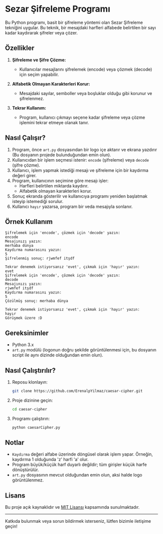 # Sezar Şifreleme Programı

Bu Python programı, basit bir şifreleme yöntemi olan Sezar Şifreleme tekniğini uygular. Bu teknik, bir mesajdaki harfleri alfabede belirtilen bir sayı kadar kaydırarak şifreler veya çözer.

## Özellikler

1. **Şifreleme ve Şifre Çözme:**

   - Kullanıcılar mesajlarını şifrelemek (encode) veya çözmek (decode) için seçim yapabilir.

2. **Alfabetik Olmayan Karakterleri Korur:**

   - Mesajdaki sayılar, semboller veya boşluklar olduğu gibi korunur ve şifrelenmez.

3. **Tekrar Kullanım:**
   - Program, kullanıcı çıkmayı seçene kadar şifreleme veya çözme işlemini tekrar etmeye olanak tanır.

## Nasıl Çalışır?

1. Program, önce `art.py` dosyasından bir logo içe aktarır ve ekrana yazdırır (Bu dosyanın projede bulunduğundan emin olun).
2. Kullanıcıdan bir işlem seçmesi istenir: `encode` (şifreleme) veya `decode` (şifre çözme).
3. Kullanıcı, işlem yapmak istediği mesajı ve şifreleme için bir kaydırma değeri girer.
4. Program, kullanıcının seçimine göre mesajı işler:
   - Harfleri belirtilen miktarda kaydırır.
   - Alfabetik olmayan karakterleri korur.
5. Sonuç ekranda gösterilir ve kullanıcıya programı yeniden başlatmak isteyip istemediği sorulur.
6. Kullanıcı `hayır` yazarsa, program bir veda mesajıyla sonlanır.

## Örnek Kullanım

```plaintext
Şifrelemek için 'encode', çözmek için 'decode' yazın:
encode
Mesajınızı yazın:
merhaba dünya
Kaydırma numarasını yazın:
5
Şifrelenmiş sonuç: rjwmfef itşdf

Tekrar denemek istiyorsanız 'evet', çıkmak için 'hayır' yazın:
evet
Şifrelemek için 'encode', çözmek için 'decode' yazın:
decode
Mesajınızı yazın:
rjwmfef itşdf
Kaydırma numarasını yazın:
5
Çözülmüş sonuç: merhaba dünya

Tekrar denemek istiyorsanız 'evet', çıkmak için 'hayır' yazın:
hayır
Görüşmek üzere :D
```

## Gereksinimler

- Python 3.x
- `art.py` modülü (logonun doğru şekilde görüntülenmesi için, bu dosyanın script ile aynı dizinde olduğundan emin olun).

## Nasıl Çalıştırılır?

1. Reposu klonlayın:
   ```bash
   git clone https://github.com/ErenalpYilmaz/caesar-cipher.git
   ```
2. Proje dizinine geçin:
   ```bash
   cd caesar-cipher
   ```
3. Programı çalıştırın:
   ```bash
   python caesarCipher.py
   ```

## Notlar

- `Kaydırma` değeri alfabe üzerinde döngüsel olarak işlem yapar. Örneğin, kaydırma 1 olduğunda 'z' harfi 'a' olur.
- Program büyük/küçük harf duyarlı değildir; tüm girişler küçük harfe dönüştürülür.
- `art.py` dosyasının mevcut olduğundan emin olun, aksi halde logo görüntülenmez.

## Lisans

Bu proje açık kaynaklıdır ve [MIT Lisansı](LICENSE) kapsamında sunulmaktadır.

---

Katkıda bulunmak veya sorun bildirmek isterseniz, lütfen bizimle iletişime geçin!
